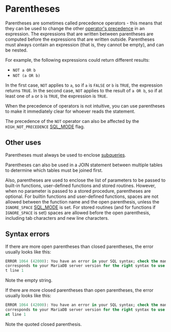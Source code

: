 # Parentheses

Parentheses are sometimes called precedence operators - this means that they can be used to change the other [operator's precedence](/sql-statements-structure/operators/operator-precedence) in an expression. The expressions that are written between parentheses are computed before the expressions that are written outside. Parentheses must always contain an expression (that is, they cannot be empty), and can be nested.

For example, the following expressions could return different results:

- `NOT a OR b`
- `NOT (a OR b)`

In the first case, `NOT` applies to `a`, so if `a` is `FALSE` or `b` is `TRUE`, the expression returns `TRUE`. In the second case, `NOT` applies to the result of `a OR b`, so if at least one of `a` or `b` is `TRUE`, the expression is `TRUE`.

When the precedence of operators is not intuitive, you can use parentheses to make it immediately clear for whoever reads the statement.

The precedence of the `NOT` operator can also be affected by the `HIGH_NOT_PRECEDENCE` [SQL_MODE](/mariadb-administration/variables-and-modes/sql-mode) flag.

## Other uses

Parentheses must always be used to enclose [subqueries](/kb/en/subqueries/).

Parentheses can also be used in a <a undefined>JOIN</a> statement between multiple tables to determine which tables must be joined first.

Also, parentheses are used to enclose the list of parameters to be passed to built-in functions, user-defined functions and stored routines. However, when no parameter is passed to a stored procedure, parentheses are optional. For builtin functions and user-defined functions, spaces are not allowed between the function name and the open parenthesis, unless the `IGNORE_SPACE` [SQL_MODE](/mariadb-administration/variables-and-modes/sql-mode) is set. For stored routines (and for functions if `IGNORE_SPACE` is set) spaces are allowed before the open parenthesis, including tab characters and new line characters.

## Syntax errors

If there are more open parentheses than closed parentheses, the error usually looks like this:

```sql
ERROR 1064 (42000): You have an error in your SQL syntax; check the manual that
corresponds to your MariaDB server version for the right syntax to use near '' a
t line 1
```

Note the empty string.

If there are more closed parentheses than open parentheses, the error usually looks like this:

```sql
ERROR 1064 (42000): You have an error in your SQL syntax; check the manual that
corresponds to your MariaDB server version for the right syntax to use near ')'
at line 1
```

Note the quoted closed parenthesis.